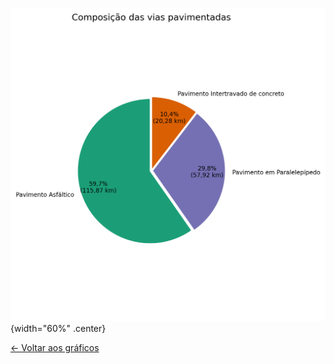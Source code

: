 ![Composição por tipo de pavimento](grafico2.png){width="60%" .center}

[← Voltar aos gráficos](index.md)
